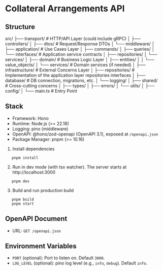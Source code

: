 # Collateral Arrangements API

## Structure

src/
├── transport/             # HTTP/API Layer (could include gRPC)
│   ├── controllers/
│   ├── dtos/              # Request/Response DTOs
│   └── middleware/
│
├── application/           # Use Cases Layer
│   ├── commands/
│   ├── queries/
│   └── interfaces/        # Application service contracts
│       ├── repositories/
│       └── services/
│
├── domain/                # Business Logic Layer
│   ├── entities/
│   │   └── value_objects/
│   └── services/          # Domain services (if needed)
│
├── infrastructure/        # External Concerns Layer
│   ├── repositories/      # Implementation of the application layer repositories interfaces
│   ├── database/          # DB connection, migrations, etc.
│   └── logging/
│
├── shared/                # Cross-cutting concerns
│   ├── types/
│   ├── errors/
│   └── utils/
│
├── config/
│
└── main.ts                      # Entry Point

## Stack

- Framework: Hono
- Runtime: Node.js (>= 22.18)
- Logging: pino (middleware)
- OpenAPI: @hono/zod-openapi (OpenAPI 3.1), exposed at `/openapi.json`
- Package Manager: pnpm (>= 10.16)

1. Install dependencies

```shell
   pnpm install
```

2. Run in dev mode (with tsx watcher). The server starts at http://localhost:3000

```shell
   pnpm dev
```

3. Build and run production build

```shell
   pnpm build
   pnpm start
```

## OpenAPI Document

- URL: `GET /openapi.json`

## Environment Variables

- `PORT` (optional): Port to listen on. Default `3000`.
- `LOG_LEVEL` (optional): pino log level (e.g., `info`, `debug`). Default `info`.
